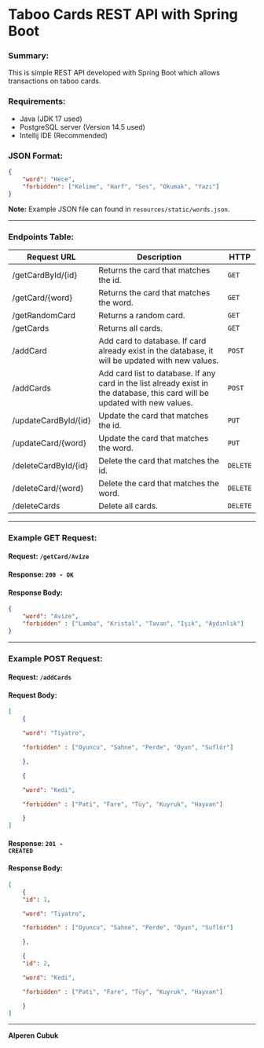 # Taboo Cards REST API with Spring Boot

### Summary:

This is simple REST API developed with Spring Boot which allows transactions on taboo cards.

###   Requirements:
* Java (JDK 17 used)
* PostgreSQL server (Version 14.5 used)
* Intellij IDE (Recommended)

###   JSON Format:

```json
{
    "word": "Hece",
    "forbidden": ["Kelime", "Harf", "Ses", "Okumak", "Yazı"]
}
```
**Note:** Example JSON file can found in `resources/static/words.json`.

---

### Endpoints Table:

| Request URL          | Description                                                                                                             | HTTP   |
| -------------------- | ----------------------------------------------------------------------------------------------------------------------- | ------ |
| /getCardById/{id}    | Returns the card that matches the id.                                                                                   | <code>GET</code>    |
| /getCard/{word}      | Returns the card that matches the word.                                                                                 | <code>GET</code>    |
| /getRandomCard       | Returns a random card.                                                                                                  | <code>GET</code>    |
| /getCards            | Returns all cards.                                                                                                      | <code>GET</code>    |
| /addCard             | Add card to database. If card already exist in the database, it will be updated with new values.                                | <code>POST</code>   |
| /addCards            | Add card list to database. If any card in the list already exist in the database, this card will be updated with new values. | <code>POST</code>   |
| /updateCardById/{id} | Update the card that matches the id.                                                                                    | <code>PUT</code>    |
| /updateCard/{word}   | Update the card that matches the word.                                                                                  | <code>PUT</code>    |
| /deleteCardById/{id} | Delete the card that matches the id.                                                                                    | <code>DELETE</code> |
| /deleteCard/{word}   | Delete the card that matches the word.                                                                                  | <code>DELETE</code> |
| /deleteCards         | Delete all cards.                                                                                                       | <code>DELETE</code> |

---

###   Example GET Request:
####   Request: <code>/getCard/Avize</code>
####   Response: <code>200 - OK</code>
####   Response Body:
```json
{
    "word": "Avize",
    "forbidden" : ["Lamba", "Kristal", "Tavan", "Işık", "Aydınlık"]
}
```
---
###   Example POST Request:
####   Request: <code>/addCards</code>
####   Request Body:
```json
[
	{

	"word": "Tiyatro",

	"forbidden" : ["Oyuncu", "Sahne", "Perde", "Oyun", "Suflör"]

	},

	{

	"word": "Kedi",

	"forbidden" : ["Pati", "Fare", "Tüy", "Kuyruk", "Hayvan"]

	}
]
```
####   Response: <code>201 - CREATED</code>

####   Response Body:
```json
[
	{
	"id": 1,

	"word": "Tiyatro",

	"forbidden" : ["Oyuncu", "Sahne", "Perde", "Oyun", "Suflör"]

	},

	{
	"id": 2,

	"word": "Kedi",

	"forbidden" : ["Pati", "Fare", "Tüy", "Kuyruk", "Hayvan"]

	}
]
```
---

**Alperen Cubuk**